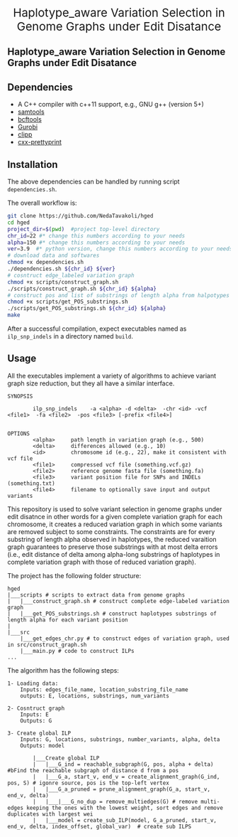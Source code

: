 <p align="center">
 <span style="font-size: 26px">Haplotype_aware Variation Selection in Genome Graphs under Edit Disatance</span>
</p>

## Haplotype_aware Variation Selection in Genome Graphs under Edit Disatance

## Dependencies
- A C++ compiler with c++11 support, e.g., GNU g++ (version 5+)
- [samtools](https://vcftools.github.io/)
- [bcftools](https://vcftools.github.io/)
- [Gurobi](https://www.gurobi.com)
- [clipp](https://github.com/muellan/clipp)
- [cxx-prettyprint](https://github.com/louisdx/cxx-prettyprint)

## Installation
The above dependencies can be handled by running script `dependencies.sh`.

The overall workflow is:

```sh
git clone https://github.com/NedaTavakoli/hged
cd hged
project_dir=$(pwd)  #project top-level directory
chr_id=22 #* change this numbers according to your needs
alpha=150 #* change this numbers according to your needs
ver=3.9  #* python version, change this numbers according to your needs
# download data and softwares
chmod +x dependencies.sh
./dependencies.sh ${chr_id} ${ver}
# cosntruct edge_labeled variation graph 
chmod +x scripts/construct_graph.sh
./scripts/construct_graph.sh ${chr_id} ${alpha}
# construct pos and list of substrings of length alpha from halpotypes
chmod +x scripts/get_POS_substrings.sh 
./scripts/get_POS_substrings.sh ${chr_id} ${alpha}
make
```

After a successful compilation, expect executables named as `ilp_snp_indels` in a directory named `build`.

## Usage
All the executables implement a variety of algorithms to achieve variant graph size reduction, but they all have a similar interface.
```
SYNOPSIS

        ilp_snp_indels    -a <alpha> -d <delta>  -chr <id> -vcf <file1>  -fa <file2>  -pos <file3> [-prefix <file4>]


OPTIONS
        <alpha>     path length in variation graph (e.g., 500)
        <delta>     differences allowed (e.g., 10)
        <id>        chromosome id (e.g., 22), make it consistent with vcf file
        <file1>     compressed vcf file (something.vcf.gz)
        <file2>     reference genome fasta file (something.fa)
        <file3>     variant position file for SNPs and INDELs (something.txt)
        <file4>     filename to optionally save input and output variants
```

This repository is used to solve variant selection in genome graphs under edit disatnce
in other words for a given complete variation graph for each chromosome, it creates a reduced variation graph in which 
some variants are removed subject to some constraints. The constraints are for every substring of length 
alpha observed in haplotypes, the reduced varaition graph guarantees to preserve those substrings with
at most delta errors (i.e., edit distance of delta among alpha-long substrings of haplotypes in complete variation graph with those of reduced variation graph).

The project has the following folder structure:
```
hged
|___scripts # scripts to extract data from genome graphs
|   |___construct_graph.sh # construct complete edge-labeled variation graph
|   |___get_POS_substrings.sh # construct haplotypes substrings of length alpha for each variant position
|
|___src  
    |___get_edges_chr.py # to construct edges of variation graph, used in src/construct_graph.sh
    |___main.py # code to construct ILPs 
...
```

The algorithm has the following steps:
```
1- Loading data: 
    Inputs: edges_file_name, location_substring_file_name
    outputs: E, locations, substrings, num_variants

2- Cosntruct graph  
    Inputs: E
    Outputs: G

3- Create global ILP
    Inputs: G, locations, substrings, number_variants, alpha, delta
    Outputs: model  

        |___Create global ILP 
        |   |___G_ind = reachable_subgraph(G, pos, alpha + delta) #bFind the reachable subgraph of distance d from a pos
        |   |___G_a, start_v, end_v = create_alignment_graph(G_ind, pos, S) # igonre source, pos is the top-left vertex
        |   |___G_a_pruned = prune_alignment_graph(G_a, start_v, end_v, delta) 
        |   |___|___G_no_dup = remove_multiedges(G) # remove multi-edges keeping the ones with the lowest weight, sort edges and remove duplicates with largest wei
        |   |___model = create_sub_ILP(model, G_a_pruned, start_v, end_v, delta, index_offset, global_var)  # create sub ILPS
 ```     
  


